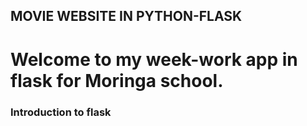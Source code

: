## MOVIE WEBSITE IN PYTHON-FLASK ##

# Welcome to my week-work app in flask for Moringa school. #

### Introduction to flask ###
